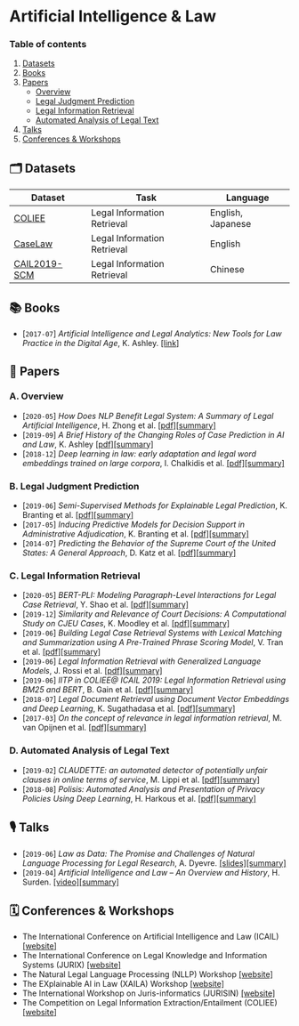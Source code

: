 # Artificial Intelligence & Law

### Table of contents

1. [Datasets](#datasets)
2. [Books](#books)
3. [Papers](#papers)
    - [Overview](#overview)
    - [Legal Judgment Prediction](#prediction)
    - [Legal Information Retrieval](#retrieval)
    - [Automated Analysis of Legal Text](#analysis)
4. [Talks](#talks)
5. [Conferences & Workshops](#conferences)


## 🗂 Datasets <a name="datasets"></a>

| Dataset                                                                           | Task                         | Language          |
| --------------------------------------------------------------------------------- | ---------------------------- | ----------------- |
| [COLIEE](https://sites.ualberta.ca/~rabelo/COLIEE2020/)                           | Legal Information Retrieval  | English, Japanese |
| [CaseLaw](http://ielab.io/caselaw/)                                               | Legal Information Retrieval  | English           |
| [CAIL2019-SCM](https://github.com/china-ai-law-challenge/CAIL2019/tree/master/scm)| Legal Information Retrieval  | Chinese           |



## 📚  Books <a name="books"></a>

- [`2017-07`] *Artificial Intelligence and Legal Analytics: New Tools for Law Practice in the Digital Age*, K. Ashley. [[link]](https://www.cambridge.org/core/books/artificial-intelligence-and-legal-analytics/E7D705EEF392501A1DB180645917E7E0)


## 📄  Papers <a name="papers"></a>

### A. Overview <a name="overview"></a>

- [`2020-05`] *How Does NLP Benefit Legal System: A Summary of Legal Artificial Intelligence*, H. Zhong et al. [[pdf]](https://arxiv.org/pdf/2004.12158)[[summary]](./summaries/zhong2020how.md)
- [`2019-09`] *A Brief History of the Changing Roles of Case Prediction in AI and Law*, K. Ashley [[pdf]](https://journals.latrobe.edu.au/index.php/law-in-context/article/download/88/157)[[summary]](./summaries/ashley2019history.md)
- [`2018-12`] *Deep learning in law: early adaptation and legal word embeddings trained on large corpora*, I. Chalkidis et al. [[pdf]](https://link.springer.com/content/pdf/10.1007/s10506-018-9238-9.pdf)[[summary]](./summaries/chalkidis2018deep.md)


### B. Legal Judgment Prediction <a name="prediction"></a>

- [`2019-06`] *Semi-Supervised Methods for Explainable Legal Prediction*, K. Branting et al. [[pdf]](https://www.researchgate.net/profile/Alex_Yeh/publication/334643454_Semi-Supervised_Methods_for_Explainable_Legal_Prediction/links/5e33eb4792851c7f7f0ecb26/Semi-Supervised-Methods-for-Explainable-Legal-Prediction.pdf)[[summary]](./summaries/branting2019semi.md)
- [`2017-05`] *Inducing Predictive Models for Decision Support in Administrative Adjudication*, K. Branting et al. [[pdf]](https://www.mirelproject.eu/MIRELws@ICAIL/MIRELwsPubs/Branting-etal-MIRELwsAtICAIL.pdf)[[summary]](./summaries/branting2017inducing.md)
- [`2014-07`] *Predicting the Behavior of the Supreme Court of the United States: A General Approach*, D. Katz et al. [[pdf]](https://arxiv.org/pdf/1407.6333)[[summary]](./summaries/katz2014predicting.md)


### C. Legal Information Retrieval <a name="retrieval"></a>

- [`2020-05`] *BERT-PLI: Modeling Paragraph-Level Interactions for Legal Case Retrieval*, Y. Shao et al. [[pdf]](https://www.ijcai.org/Proceedings/2020/0484.pdf)[[summary]](./summaries/shao2020bertpli.md)
- [`2019-12`] *Similarity and Relevance of Court Decisions: A Computational Study on CJEU Cases*, K. Moodley et al. [[pdf]](https://www.researchgate.net/profile/Kody_Moodley/publication/340315534_Similarity_and_Relevance_of_Court_Decisions_A_Computational_Study_on_CJEU_Cases/links/5e83ad67299bf130796db7fd/Similarity-and-Relevance-of-Court-Decisions-A-Computational-Study-on-CJEU-Cases.pdf)[[summary]](./summaries/moodley2019similarity.md)
- [`2019-06`] *Building Legal Case Retrieval Systems with Lexical Matching and Summarization using A Pre-Trained Phrase Scoring Model*, V. Tran et al. [[pdf]](https://arxiv.org/pdf/2009.14083)[[summary]](./summaries/tran2019building.md)
- [`2019-06`] *Legal Information Retrieval with Generalized Language Models*, J. Rossi et al. [[pdf]](https://pure.uva.nl/ws/files/44471967/COLIEE_2019.pdf)[[summary]](./summaries/rossi2019legal.md)
- [`2019-06`] *IITP in COLIEE@ ICAIL 2019: Legal Information Retrieval using BM25 and BERT*, B. Gain et al. [[pdf]](https://www.researchgate.net/profile/Baban_Gain/publication/334112555_IITP_in_COLIEEICAIL_2019_Legal_Information_Retrieval_using_BM25_and_BERT/links/5d177243299bf1547c87e7a6/IITP-in-COLIEEICAIL-2019-Legal-Information-Retrieval-using-BM25-and-BERT.pdf)[[summary]](./summaries/gain2019legal.md)
- [`2018-07`] *Legal Document Retrieval using Document Vector Embeddings and Deep Learning*, K. Sugathadasa et al. [[pdf]](https://arxiv.org/pdf/1805.10685)[[summary]](./summaries/sugathadasa2018legal.md)
- [`2017-03`] *On the concept of relevance in legal information retrieval*, M. van Opijnen et al. [[pdf]](https://link.springer.com/content/pdf/10.1007/s10506-017-9195-8.pdf)[[summary]](./summaries/opijnen2017concept.md)


### D. Automated Analysis of Legal Text <a name="analysis"></a>

- [`2019-02`] *CLAUDETTE: an automated detector of potentially unfair clauses in online terms of service*, M. Lippi et al. [[pdf]](https://link.springer.com/content/pdf/10.1007/s10506-019-09243-2.pdf)[[summary]](./summaries/lippi2019claudette.md)
- [`2018-08`] *Polisis: Automated Analysis and Presentation of Privacy Policies Using Deep Learning*, H. Harkous et al. [[pdf]](https://www.usenix.org/system/files/conference/usenixsecurity18/sec18-harkous.pdf)[[summary]](./summaries/harkous2018polisis.md)



## 🎙  Talks <a name="talks"></a>

- [`2019-06`] *Law as Data: The Promise and Challenges of Natural Language Processing for Legal Research*, A. Dyevre. [[slides]](https://drive.google.com/open?id=14zWlp2Hkm866MTup_oMZJa5T80fxsWtR)[[summary]](./summaries/dyevre2019nllp.md)
- [`2019-04`] *Artificial Intelligence and Law – An Overview and History*, H. Surden. [[video]](https://www.youtube.com/watch?v=BG6YR0xGMRA)[[summary]](./summaries/surden2019history.md)


## 🗓  Conferences & Workshops <a name="conferences"></a>

- The International Conference on Artificial Intelligence and Law (ICAIL) [[website]](https://dl.acm.org/doi/proceedings/10.1145/3322640#issue-downloads)
- The International Conference on Legal Knowledge and Information Systems (JURIX) [[website]](http://jurix.nl/)  
- The Natural Legal Language Processing (NLLP) Workshop [[website]](https://sites.google.com/view/nllp/nllp-2019)
- The EXplainable AI in Law (XAILA) Workshop [[website]](https://www.geist.re/xaila:start)
- The International Workshop on Juris-informatics (JURISIN) [[website]](http://research.nii.ac.jp/~ksatoh/jurisin2020/)
- The Competition on Legal Information Extraction/Entailment (COLIEE) [[website]](https://sites.ualberta.ca/~rabelo/COLIEE2020/)
